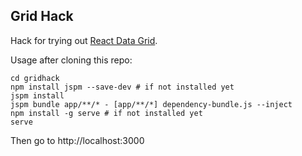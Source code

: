 ## Grid Hack

Hack for trying out
[React Data Grid](http://adazzle.github.io/react-data-grid/).

Usage after cloning this repo:

    cd gridhack
    npm install jspm --save-dev # if not installed yet
    jspm install
    jspm bundle app/**/* - [app/**/*] dependency-bundle.js --inject
    npm install -g serve # if not installed yet
    serve

Then go to http://localhost:3000

